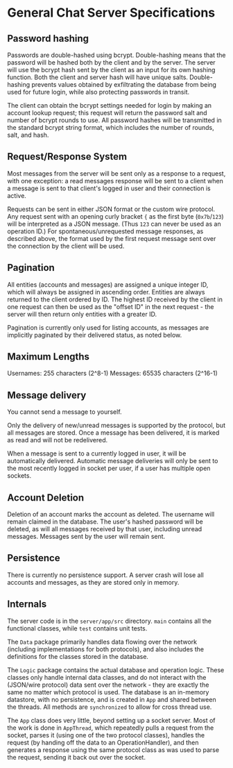 # General Chat Server Specifications

## Password hashing

Passwords are double-hashed using bcrypt. Double-hashing means that the password will be hashed both by the client and by the server. The server will use the bcrypt hash sent by the client as an input for its own hashing function. Both the client and server hash will have unique salts. Double-hashing prevents values obtained by exfiltrating the database from being used for future login, while also protecting passwords in transit.

The client can obtain the bcrypt settings needed for login by making an account lookup request; this request will return the password salt and number of bcrypt rounds to use. All password hashes will be transmitted in the standard bcrypt string format, which includes the number of rounds, salt, and hash.

## Request/Response System

Most messages from the server will be sent only as a response to a request, with one exception: a read messages response will be sent to a client when a message is sent to that client's logged in user and their connection is active.

Requests can be sent in either JSON format or the custom wire protocol. Any request sent with an opening curly bracket `{` as the first byte (`0x7b`/`123`) will be interpreted as a JSON message. (Thus `123` can never be used as an operation ID.) For spontaneous/unrequested message responses, as described above, the format used by the first request message sent over the connection by the client will be used.

## Pagination

All entities (accounts and messages) are assigned a unique integer ID, which will always be assigned in ascending order. Entities are always returned to the client ordered by ID. The highest ID received by the client in one request can then be used as the "offset ID" in the next request - the server will then return only entities with a greater ID.

Pagination is currently only used for listing accounts, as messages are implicitly paginated by their delivered status, as noted below.

## Maximum Lengths

Usernames: 255 characters (2^8-1)
Messages: 65535 characters (2^16-1)

## Message delivery

You cannot send a message to yourself.

Only the delivery of new/unread messages is supported by the protocol, but all messages are stored. Once a message has been delivered, it is marked as read and will not be redelivered.

When a message is sent to a currently logged in user, it will be automatically delivered. Automatic message deliveries will only be sent to the most recently logged in socket per user, if a user has multiple open sockets.

## Account Deletion

Deletion of an account marks the account as deleted. The username will remain claimed in the database. The user's hashed password will be deleted, as will all messages received by that user, including unread messages. Messages sent by the user will remain sent.

## Persistence

There is currently no persistence support. A server crash will lose all accounts and messages, as they are stored only in memory.

## Internals

The server code is in the `server/app/src` directory. `main` contains all the functional classes, while `test` contains unit tests.

The `Data` package primarily handles data flowing over the network (including implementations for both protocols), and also includes the definitions for the classes stored in the database.

The `Logic` package contains the actual database and operation logic. These classes only handle internal data classes, and do not interact with the (JSON/wire protocol) data sent over the network - they are exactly the same no matter which protocol is used. The database is an in-memory datastore, with no persistence, and is created in `App` and shared between the threads. All methods are `synchronized` to allow for cross thread use.

The `App` class does very little, beyond setting up a socket server. Most of the work is done in `AppThread`, which repeatedly pulls a request from the socket, parses it (using one of the two protocol classes), handles the request (by handing off the data to an OperationHandler), and then generates a response using the same protocol class as was used to parse the request, sending it back out over the socket.
